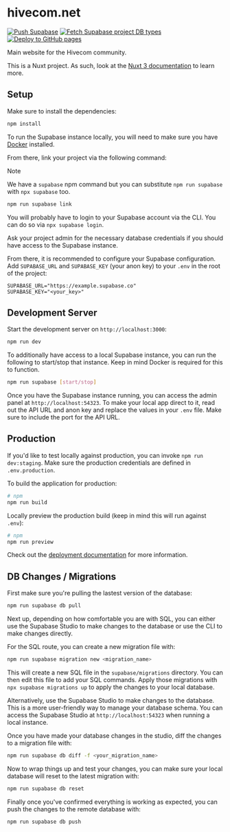 # hivecom.net

[![Push Supabase](https://github.com/Mavulp/hivecom.net/actions/workflows/supabase.yml/badge.svg)](https://github.com/hivecom/hivecom.net/actions/workflows/supabase.yml)
[![Fetch Supabase project DB types](https://github.com/hivecom/hivecom.net/actions/workflows/types.yml/badge.svg)](https://github.com/hivecom/hivecom.net/actions/workflows/types.yml)
[![Deploy to GitHub pages](https://github.com/Mavulp/hivecom.net/actions/workflows/pages.yml/badge.svg)](https://github.com/hivecom/hivecom.net/actions/workflows/pages.yml)

Main website for the Hivecom community.

This is a Nuxt project. As such, look at the [Nuxt 3 documentation](https://nuxt.com/docs/getting-started/introduction) to learn more.

## Setup

Make sure to install the dependencies:

```bash
npm install
```

To run the Supabase instance locally, you will need to make sure you have [Docker](https://docs.docker.com/get-docker/) installed.

From there, link your project via the following command:

> [!NOTE]
> We have a `supabase` npm command but you can substitute `npm run supabase` with `npx supabase` too.

```bash
npm run supabase link
```

You will probably have to login to your Supabase account via the CLI. You can do so via `npx supabase login`.

Ask your project admin for the necessary database credentials if you should have access to the Supabase instance.

From there, it is recommended to configure your Supabase configuration. Add `SUPABASE_URL` and `SUPABASE_KEY` (your anon key) to your `.env` in the root of the project:

```env
SUPABASE_URL="https://example.supabase.co"
SUPABASE_KEY="<your_key>"
```

## Development Server

Start the development server on `http://localhost:3000`:

```bash
npm run dev
```

To additionally have access to a local Supabase instance, you can run the following to start/stop that instance. Keep in mind Docker is required for this to function.

```bash
npm run supabase [start/stop]
```

Once you have the Supabase instance running, you can access the admin panel at `http://localhost:54323`. To make your local app direct to it, read out the API URL and anon key and replace the values in your `.env` file. Make sure to include the port for the API URL.

## Production

If you'd like to test locally against production, you can invoke `npm run dev:staging`. Make sure the production credentials are defined in `.env.production`.

To build the application for production:

```bash
# npm
npm run build
```

Locally preview the production build (keep in mind this will run against `.env`):

```bash
# npm
npm run preview
```

Check out the [deployment documentation](https://nuxt.com/docs/getting-started/deployment) for more information.

## DB Changes / Migrations

First make sure you're pulling the lastest version of the database:

```bash
npm run supabase db pull
```

Next up, depending on how comfortable you are with SQL, you can either use the Supabase Studio to make changes to the database or use the CLI to make changes directly.

For the SQL route, you can create a new migration file with:

```bash
npm run supabase migration new <migration_name>
```

This will create a new SQL file in the `supabase/migrations` directory. You can then edit this file to add your SQL commands. Apply those migrations with `npx supabase migrations up` to apply the changes to your local database.

Alternatively, use the Supabase Studio to make changes to the database. This is a more user-friendly way to manage your database schema. You can access the Supabase Studio at `http://localhost:54323` when running a local instance.

Once you have made your database changes in the studio, diff the changes to a migration file with:

```bash
npm run supabase db diff -f <your_migration_name>
```

Now to wrap things up and test your changes, you can make sure your local database will reset to the latest migration with:

```bash
npm run supabase db reset
```

Finally once you've confirmed everything is working as expected, you can push the changes to the remote database with:

```bash
npm run supabase db push
```
